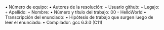 • Número de equipo:
• Autores de la resolución:
  ◦ Usuario github:
  ◦ Legajo:
  ◦ Apellido:
  ◦ Nombre:
• Número y título del trabajo: 00 - HelloWorld
• Transcripción del enunciado:
• Hipótesis de trabajo que surgen luego de leer el enunciado:
• Compilador: gcc 6.3.0 (C11)
